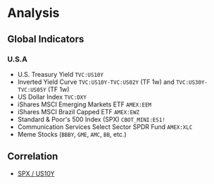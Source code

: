 # Analysis

## Global Indicators

### U.S.A

- U.S. Treasury Yield `TVC:US10Y`
- Inverted Yield Curve `TVC:US10Y-TVC:US02Y` (TF 1w) and `TVC:US30Y-TVC:US05Y` (TF 1w)
- US Dollar Index `TVC:DXY`
- iShares MSCI Emerging Markets ETF `AMEX:EEM`
- iShares MSCI Brazil Capped ETF `AMEX:EWZ`
- Standard & Poor's 500 Index (SPX) `CBOT_MINI:ES1!`
- Communication Services Select Sector SPDR Fund `AMEX:XLC`
- Meme Stocks (`BBBY`, `GME`, `AMC`, `BB`, etc.)

## Correlation

- [SPX / US10Y](/stocks/spx.md)

<!--
NASDAQ:IEF/AMEX:LQD
-->

<!--
AMEX:JNK

---
S&P 500 / Setorial

XLRE
XLU
XLV
XLI
XLB
XLY
XLP
XLK
XLF
XLE
XLC
-->
